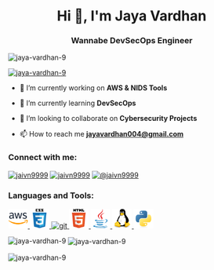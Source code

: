 <h1 align="center">Hi 👋, I'm Jaya Vardhan</h1>
<h3 align="center">Wannabe DevSecOps Engineer</h3>

<p align="left"> <img src="https://komarev.com/ghpvc/?username=jaya-vardhan-9&label=Profile%20views&color=0e75b6&style=flat" alt="jaya-vardhan-9" /> </p>

<p align="left"> <a href="https://github.com/ryo-ma/github-profile-trophy"><img src="https://github-profile-trophy.vercel.app/?username=jaya-vardhan-9" alt="jaya-vardhan-9" /></a> </p>

- 🔭 I’m currently working on **AWS & NIDS Tools**

- 🌱 I’m currently learning **DevSecOps**

- 👯 I’m looking to collaborate on **Cybersecurity Projects**

- 📫 How to reach me **jayavardhan004@gmail.com**

<h3 align="left">Connect with me:</h3>
<p align="left">
<a href="https://linkedin.com/in/jaivn9999" target="blank"><img align="center" src="https://raw.githubusercontent.com/rahuldkjain/github-profile-readme-generator/master/src/images/icons/Social/linked-in-alt.svg" alt="jaivn9999" height="30" width="40" /></a>
<a href="https://instagram.com/jaivn9999" target="blank"><img align="center" src="https://raw.githubusercontent.com/rahuldkjain/github-profile-readme-generator/master/src/images/icons/Social/instagram.svg" alt="jaivn9999" height="30" width="40" /></a>
<a href="https://medium.com/@jaivn9999" target="blank"><img align="center" src="https://raw.githubusercontent.com/rahuldkjain/github-profile-readme-generator/master/src/images/icons/Social/medium.svg" alt="@jaivn9999" height="30" width="40" /></a>
</p>

<h3 align="left">Languages and Tools:</h3>
<p align="left"> <a href="https://aws.amazon.com" target="_blank" rel="noreferrer"> <img src="https://raw.githubusercontent.com/devicons/devicon/master/icons/amazonwebservices/amazonwebservices-original-wordmark.svg" alt="aws" width="40" height="40"/> </a> <a href="https://www.w3schools.com/css/" target="_blank" rel="noreferrer"> <img src="https://raw.githubusercontent.com/devicons/devicon/master/icons/css3/css3-original-wordmark.svg" alt="css3" width="40" height="40"/> </a> <a href="https://git-scm.com/" target="_blank" rel="noreferrer"> <img src="https://www.vectorlogo.zone/logos/git-scm/git-scm-icon.svg" alt="git" width="40" height="40"/> </a> <a href="https://www.w3.org/html/" target="_blank" rel="noreferrer"> <img src="https://raw.githubusercontent.com/devicons/devicon/master/icons/html5/html5-original-wordmark.svg" alt="html5" width="40" height="40"/> </a> <a href="https://www.java.com" target="_blank" rel="noreferrer"> <img src="https://raw.githubusercontent.com/devicons/devicon/master/icons/java/java-original.svg" alt="java" width="40" height="40"/> </a> <a href="https://www.linux.org/" target="_blank" rel="noreferrer"> <img src="https://raw.githubusercontent.com/devicons/devicon/master/icons/linux/linux-original.svg" alt="linux" width="40" height="40"/> </a> <a href="https://www.python.org" target="_blank" rel="noreferrer"> <img src="https://raw.githubusercontent.com/devicons/devicon/master/icons/python/python-original.svg" alt="python" width="40" height="40"/> </a> </p>

<p><img align="left" src="https://github-readme-stats.vercel.app/api/top-langs?username=jaya-vardhan-9&show_icons=true&locale=en&layout=compact" alt="jaya-vardhan-9" /></p>

<p>&nbsp;<img align="center" src="https://github-readme-stats.vercel.app/api?username=jaya-vardhan-9&show_icons=true&locale=en" alt="jaya-vardhan-9" /></p>

<p><img align="center" src="https://github-readme-streak-stats.herokuapp.com/?user=jaya-vardhan-9&" alt="jaya-vardhan-9" /></p>
